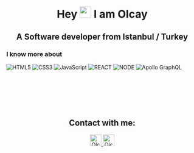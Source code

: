 

<h1 align="center" > Hey  <img src="https://raw.githubusercontent.com/iampavangandhi/iampavangandhi/master/gifs/Hi.gif" width="30px"> I am Olcay </h1>
<h2 align="center">A Software developer from Istanbul / Turkey</h2>


### I know more about   </br>
![HTML5](https://img.shields.io/badge/-HTML5-000000?style=for-the-badge&logo=HTML5)
![CSS3](https://img.shields.io/badge/-CSS3-000000?style=for-the-badge&logo=CSS3)
![JavaScript](https://img.shields.io/badge/-JavaScript-000000?style=for-the-badge&logo=javascript)
![REACT](https://img.shields.io/badge/-react-000000?style=for-the-badge&logo=react) 
![NODE](https://img.shields.io/badge/-Node%20JS-000000?style=for-the-badge&logo)
![Apollo GraphQL](https://img.shields.io/badge/Apollo%20GraphQL-311C87?&style=for-the-badge&logo=Apollo%20GraphQL&logoColor=white)


<br/><br/>

 <!--  [![Olcay's GitHub Stats](https://github-readme-stats.vercel.app/api?username=olcaykaplan&show_icons=true)](https://github.com/olcaykaplan) -->


<br><br>

<h2 align="center">Contact with me:</h2>
<p align="center">
  <a href="https://www.linkedin.com/in/olcay-kaplan/">
    <img src="https://www.vectorlogo.zone/logos/linkedin/linkedin-icon.svg" alt="Olcay Kaplan's LinkedIn Profile" height="30" width="30">
  </a>
  <a href="https://stackoverflow.com/users/6225969/olcay">
    <img src="https://www.vectorlogo.zone/logos/stackoverflow/stackoverflow-icon.svg" alt="Olcay Kaplan's Stack Overflow Profile" height="30" width="30">
  </a>  
</p>
